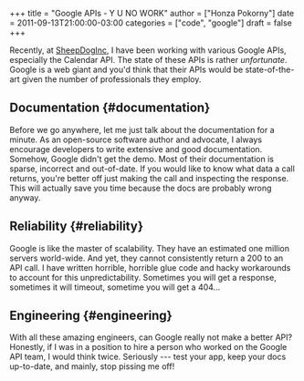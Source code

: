+++
title = "Google APIs - Y U NO WORK"
author = ["Honza Pokorny"]
date = 2011-09-13T21:00:00-03:00
categories = ["code", "google"]
draft = false
+++

Recently, at [SheepDogInc](http://www.sheepdoginc.ca), I have been working with various Google APIs,
especially the Calendar API. The state of these APIs is rather _unfortunate_.
Google is a web giant and you'd think that their APIs would be state-of-the-art
given the number of professionals they employ.


## Documentation {#documentation}

Before we go anywhere, let me just talk about the documentation for a minute.
As an open-source software author and advocate, I always encourage developers
to write extensive and good documentation. Somehow, Google didn't get the demo.
Most of their documentation is sparse, incorrect and out-of-date. If you would
like to know what data a call returns, you're better off just making the call
and inspecting the response. This will actually save you time because the docs
are probably wrong anyway.


## Reliability {#reliability}

Google is like the master of scalability. They have an estimated one million
servers world-wide. And yet, they cannot consistently return a 200 to an API
call. I have written horrible, horrible glue code and hacky workarounds to
account for this unpredictability. Sometimes you will get a response, sometimes
it will timeout, sometime you will get a 404...


## Engineering {#engineering}

With all these amazing engineers, can Google really not make a better API?
Honestly, if I was in a position to hire a person who worked on the Google API
team, I would think twice. Seriously --- test your app, keep your docs
up-to-date, and mainly, stop pissing me off!
